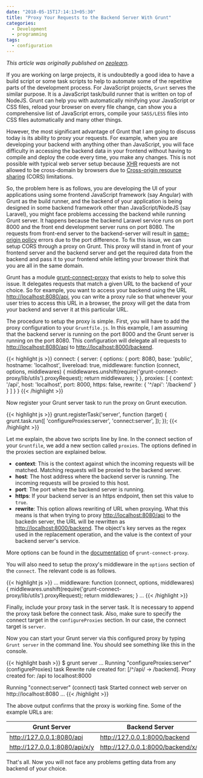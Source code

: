 ```yaml
---
date: "2018-05-15T17:14:13+05:30"
title: "Proxy Your Requests to the Backend Server With Grunt"
categories:
  - Development
  - programming
tags:
  - configuration
---
```


_This article was originally published on [zeolearn](https://www.zeolearn.com/magazine/proxy-your-requests-to-the-backend-server-with-grunt)._


If you are working on large projects, it is undoubtedly a good idea to have a build script or some task scripts to help to automate some of the repetitive parts of the development process.
For JavaScript projects, `Grunt` serves the similar purpose. It is a JavaScript task/build runner that is written on top of NodeJS. Grunt can help you with automatically minifying your JavaScript or CSS files, reload your browser on every file change, can show you a comprehensive list of JavaScript errors, compile your `SASS/LESS` files into CSS files automatically and many other things.

However, the most significant advantage of Grunt that I am going to discuss today is its ability to proxy your requests. For example, when you are developing your backend with anything other than JavaScript, you will face difficulty in accessing the backend data in your frontend without having to compile and deploy the code every time, you make any changes. This is not possible with typical web server setup because [XHR](https://en.wikipedia.org/wiki/XMLHttpRequest) requests are not allowed to be cross-domain by browsers due to [Cross-origin resource sharing](https://en.wikipedia.org/wiki/Cross-origin_resource_sharing) (CORS) limitations.

So, the problem here is as follows, you are developing the UI of your applications using some frontend JavaScript framework (say Angular) with Grunt as the build runner, and the backend of your application is being designed in some backend framework other than JavaScript/NodeJS (say Laravel), you might face problems accessing the backend while running Grunt server. It happens because the backend Laravel service runs on port 8000 and the front end development server runs on port 8080. The requests from front-end server to the backend-server will result in [same-origin policy](https://developer.mozilla.org/en-US/docs/Web/Security/Same-origin_policy) errors due to the port difference. To fix this issue, we can setup CORS through a proxy on Grunt. This proxy will stand in front of your frontend server and the backend server and get the required data from the backend and pass it to your frontend while letting your browser think that you are all in the same domain.

Grunt has a module [grunt-connect-proxy](https://github.com/drewzboto/grunt-connect-proxy) that exists to help to solve this issue. It delegates requests that match a given URL to the backend of your choice. So for example, you want to access your backend using the URL [http://localhost:8080/api](http://localhost:8080/api), you can write a proxy rule so that whenever your user tries to access this URL in a browser, the proxy will get the data from your backend and server it at this particular URL.

The procedure to setup the proxy is simple. First, you will have to add the proxy configuration to your `Gruntfile.js`. In this example, I am assuming that the backend server is running on the port 8000 and the Grunt server is running on the port 8080. This configuration will delegate all requests to [http://localhost:8080/api](http://localhost:8080/api) to [http://localhost:8000/backend](http://localhost:8000/backend).

{{< highlight js >}}
connect: {
  server: {
    options: {
      port: 8080,
      base: 'public',
      hostname: 'localhost',
      livereload: true,
      middleware: function (connect, options, middlewares) {
        middlewares.unshift(require('grunt-connect-proxy/lib/utils').proxyRequest);
        return middlewares;
      }
    },
    proxies: [
      {
        context: '/api',
        host: 'localhost',
        port: 8000,
        https: false,
        rewrite: {
            '^/api': '/backend'
        }
      }
    ]
  }
}
{{< /highlight >}}

Now register your Grunt server task to run the proxy on Grunt execution.

{{< highlight js >}}
grunt.registerTask('server', function (target) {
   grunt.task.run([
       'configureProxies:server',
       'connect:server',
   ]);
});
{{< /highlight >}}

Let me explain, the above two scripts line by line. In the connect section of your `Gruntfile`, we add a new section called `proxies`. The options defined in the proxies section are explained below.

- __context__: This is the context against which the incoming requests will be matched. Matching requests will be proxied to the backend server.
- __host__: The host address where the backend server is running. The incoming requests will be proxied to this host.
- __port__: The port where the backend server is running.
- __https__: If your backend server is an https endpoint, then set this value to `true`.
- __rewrite__: This option allows rewriting of URL when proxying. What this means is that when trying to proxy [http://localhost:8080/api](http://localhost:8080/api) to the backedn server, the URL will be rewritten as [http://localhost:8000/backend](http://localhost:8000/backend). The object's key serves as the regex used in the replacement operation, and the value is the context of your backend server's service.

More options can be found in the [documentation](https://github.com/drewzboto/grunt-connect-proxy#grunt-connect-proxy) of `grunt-connect-proxy`.

You will also need to setup the proxy's middleware in the `options` section of the `connect`. The relevant code is as follows.

{{< highlight js >}}
...
middleware: function (connect, options, middlewares) {
  middlewares.unshift(require('grunt-connect-proxy/lib/utils').proxyRequest);
  return middlewares;
}
...
{{< /highlight >}}

Finally, include your proxy task in the server task. It is necessary to append the proxy task before the connect task. Also, make sure to specify the connect target in the `configureProxies` section. In our case, the connect target is `server`.

Now you can start your Grunt server via this configured proxy by typing `Grunt server` in the command line. You should see something like this in the console.

{{< highlight bash >}}
$ grunt server
...
Running "configureProxies:server" (configureProxies) task
Rewrite rule created for: [/^\/api/ -> /backend].
Proxy created for: /api to localhost:8000

Running "connect:server" (connect) task
Started connect web server on http://localhost:8080
...
{{< /highlight >}}

The above output confirms that the proxy is working fine.
Some of the example URLs are:

| Grunt Server                    |  Backend Server                   |
|---------------------------------|-----------------------------------|
|  http://127.0.0.1:8080/api      | http://127.0.0.1:8000/backend     |
|  http://127.0.0.1:8080/api/x/y  | http://127.0.0.1:8000/backend/x/y |

That's all. Now you will not face any problems getting data from any backend of your choice.

